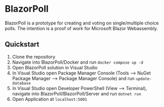 # BlazorPoll

BlazorPoll is a prototype for creating and voting on single/multiple choice polls.
The intention is a proof of work for Microsoft Blazor Webassembly.

## Quickstart

1. Clone the repository
2. Navigate into BlazorPoll/Docker and run `docker compose up -d`
3. Open BlazorPoll solution in Visual Studio
4. In Visual Studio open Package Manager Console (Tools --> NuGet Package Manager --> Package Manager Console) and run `update-database`
5. In Visual Studio open Developer PowerShell (View --> Terminal), navigate into BlazorPoll/BlazorPoll/Server and run `dotnet run`
6. Open Application at `localhost:5001`
